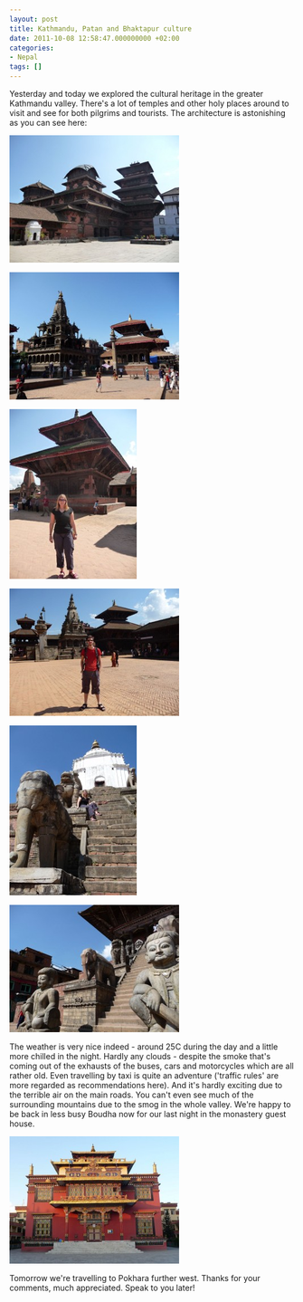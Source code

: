 ```yaml
---
layout: post
title: Kathmandu, Patan and Bhaktapur culture
date: 2011-10-08 12:58:47.000000000 +02:00
categories:
- Nepal
tags: []
---
```

Yesterday and today we explored the cultural heritage in the greater Kathmandu valley. There's a lot of temples and other holy places around to visit and see for both pilgrims and tourists. The architecture is astonishing as you can see here:

<a href="/images/gallery/2011/10/P1050481.jpg"><img class="aligncenter size-medium wp-image-88" src="/images/gallery/2011/10/P1050481-300x225.jpg" alt="" width="300" height="225" /></a>

<a href="/images/gallery/2011/10/P1050491.jpg"><img class="aligncenter size-medium wp-image-89" src="/images/gallery/2011/10/P1050491-300x225.jpg" alt="" width="300" height="225" /></a>

<a href="/images/gallery/2011/10/P1050538.jpg"><img class="aligncenter size-medium wp-image-91" src="/images/gallery/2011/10/P1050538-225x300.jpg" alt="" width="225" height="300" /></a>

<a href="/images/gallery/2011/10/P1050551.jpg"><img class="aligncenter size-medium wp-image-92" src="/images/gallery/2011/10/P1050551-300x225.jpg" alt="" width="300" height="225" /></a>

<a href="/images/gallery/2011/10/P1050567.jpg"><img class="aligncenter size-medium wp-image-93" src="/images/gallery/2011/10/P1050567-225x300.jpg" alt="" width="225" height="300" /></a>

<a href="/images/gallery/2011/10/P1050581.jpg"><img class="aligncenter size-medium wp-image-94" src="/images/gallery/2011/10/P1050581-300x225.jpg" alt="" width="300" height="225" /></a>

The weather is very nice indeed - around 25C during the day and a little more chilled in the night. Hardly any clouds - despite the smoke that's coming out of the exhausts of the buses, cars and motorcycles which are all rather old. Even travelling by taxi is quite an adventure ('traffic rules' are more regarded as recommendations here). And it's hardly exciting due to the terrible air on the main roads. You can't even see much of the surrounding mountains due to the smog in the whole valley. We're happy to be back in less busy Boudha now for our last night in the monastery guest house.

<a href="/images/gallery/2011/10/P1050609.jpg"><img class="aligncenter size-medium wp-image-95" src="/images/gallery/2011/10/P1050609-300x225.jpg" alt="" width="300" height="225" /></a>

Tomorrow we're travelling to Pokhara further west. Thanks for your comments, much appreciated. Speak to you later!
